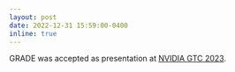 ```yaml
---
layout: post
date: 2022-12-31 15:59:00-0400
inline: true
---
```


GRADE was accepted as presentation at [NVIDIA GTC 2023](https://www.nvidia.com/en-us/on-demand/session/gtcspring23-s51570/).
